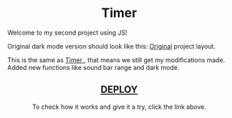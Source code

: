 <div align="center">
  <h1>Timer</h1>
</div>

Welcome to my second project using JS!

Original dark mode version should look like this: [Original](https://www.figma.com/file/nlJJAVuGDc1tnDKqUW4FJA/Stage-05---Dark-Mode-FocusTimer/duplicate?node-id=0%3A1) project layout.

This is the same as <a href="https://henriquekishida.github.io/Timer/"> Timer </a>, that means we still get my modifications made. Added new functions like sound bar range and dark mode.

<div align="center">
  
<a href="https://henriquekishida.github.io/Timer-with-Dark-Mode/"> <h2><a href="https://henriquekishida.github.io/Timer-with-Dark-Mode/">DEPLOY </h2></a>
  
To check how it works and give it a try, click the link above.
</div>
